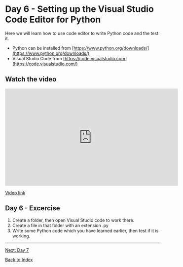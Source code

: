 # Day 6 - Setting up the Visual Studio Code Editor for Python 

Here we will learn how to use code editor to write Python code and the test it. 

- Python can be installed from [https://www.python.org/downloads/](https://www.python.org/downloads/)
- Visual Studio Code from [https://code.visualstudio.com](https://code.visualstudio.com/)

## Watch the video

<iframe width="560" height="315" src="https://www.youtube.com/embed/VcuQ2Phk0Vc" frameborder="0" allow="accelerometer; autoplay; encrypted-media; gyroscope; picture-in-picture" allowfullscreen></iframe>

[Video link](https://www.youtube.com/watch?v=VcuQ2Phk0Vc)

## Day 6 - Excercise
1. Create a folder, then open Visual Studio code to work there. 
2. Create a file in that folder with an extension .py 
3. Write some Python code which you have learned earlier, then test if it is working. 
---
[Next: Day 7](07-day07.md)

[Back to Index](index.md)
